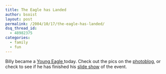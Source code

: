 ```yaml
---
title: The Eagle has Landed
author: bsoist
layout: post
permalink: /2004/10/17/the-eagle-has-landed/
dsq_thread_id:
  - 48982375
categories:
  - family
  - fun
---
```

Billy became a [Young Eagle ][1] today. Check out the pics on the [photoblog,][2] or check to see if he has finished his <a href="http://soistmann.com/?billy/eaa.html" target="_top">slide show</a> of the event.

 [1]: http://www.eaa.org/youngeagles/
 [2]: http://bsoist.freeshell.org/whatisee/
